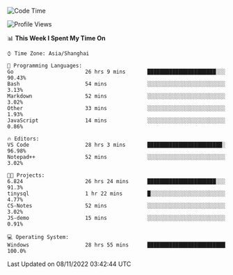 <!--START_SECTION:waka-->
![Code Time](http://img.shields.io/badge/Code%20Time-309%20hrs%2010%20mins-blue)

![Profile Views](http://img.shields.io/badge/Profile%20Views-3-blue)

📊 **This Week I Spent My Time On** 

```text
⌚︎ Time Zone: Asia/Shanghai

💬 Programming Languages: 
Go                       26 hrs 9 mins       ██████████████████████░░░   90.43% 
Bash                     54 mins             ░░░░░░░░░░░░░░░░░░░░░░░░░   3.13% 
Markdown                 52 mins             ░░░░░░░░░░░░░░░░░░░░░░░░░   3.02% 
Other                    33 mins             ░░░░░░░░░░░░░░░░░░░░░░░░░   1.93% 
JavaScript               14 mins             ░░░░░░░░░░░░░░░░░░░░░░░░░   0.86%

🔥 Editors: 
VS Code                  28 hrs 3 mins       ████████████████████████░   96.98% 
Notepad++                52 mins             ░░░░░░░░░░░░░░░░░░░░░░░░░   3.02%

🐱‍💻 Projects: 
6.824                    26 hrs 24 mins      ██████████████████████░░░   91.3% 
tinysql                  1 hr 22 mins        █░░░░░░░░░░░░░░░░░░░░░░░░   4.77% 
CS-Notes                 52 mins             ░░░░░░░░░░░░░░░░░░░░░░░░░   3.02% 
JS-demo                  15 mins             ░░░░░░░░░░░░░░░░░░░░░░░░░   0.91%

💻 Operating System: 
Windows                  28 hrs 55 mins      █████████████████████████   100.0%

```


 Last Updated on 08/11/2022 03:42:44 UTC
<!--END_SECTION:waka-->